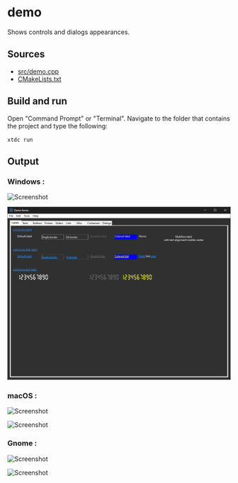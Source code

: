 # demo

Shows controls and dialogs appearances.

## Sources

* [src/demo.cpp](src/demo.cpp)
* [CMakeLists.txt](CMakeLists.txt)

## Build and run

Open "Command Prompt" or "Terminal". Navigate to the folder that contains the project and type the following:

```shell
xtdc run
```

## Output

### Windows :

![Screenshot](../../../../docs/pictures/examples/demo_w.png)

![Screenshot](../../../../docs/pictures/examples/demo_wd.png)

### macOS :

![Screenshot](../../../../docs/pictures/examples/demo_m.png)

![Screenshot](../../../../docs/pictures/examples/demo_md.png)

### Gnome :

![Screenshot](../../../../docs/pictures/examples/demo_g.png)

![Screenshot](../../../../docs/pictures/examples/demo_gd.png)
